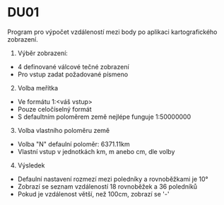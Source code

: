 # DU01
Program pro výpočet vzdáleností mezi body po aplikaci kartografického zobrazení.

1) Výběr zobrazení:

 - 4 definované válcové tečné zobrazení
 - Pro vstup zadat požadované písmeno

2) Volba meřítka

 - Ve formátu 1:<váš vstup>
 - Pouze celočíselný formát
 - S defaultním poloměrem země nejlépe funguje 1:50000000

3) Volba vlastního poloměru země
 
 - Volba "N" defaulní poloměr: 6371.11km
 - Vlastní vstup v jednotkách km, m anebo cm, dle volby

4) Výsledek
 
- Defaulní nastavení rozmezí mezi poledníky a rovnoběžkami je 10°
- Zobrazí se seznam vzdáleností 18 rovnoběžek a 36 poledníků
- Pokud je vzdálenost větší, než 100cm, zobrazí se '-'
